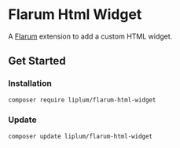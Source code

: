 # Flarum Html Widget

A [Flarum](http://flarum.org) extension to add a custom HTML widget.

## Get Started

### Installation

```bash
composer require liplum/flarum-html-widget
```

### Update

```sh
composer update liplum/flarum-html-widget
```
